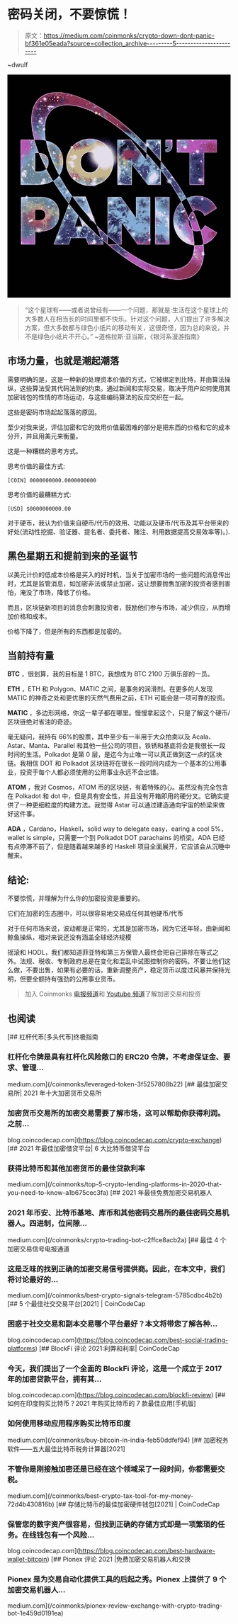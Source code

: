 # 密码关闭，不要惊慌！

> 原文：<https://medium.com/coinmonks/crypto-down-dont-panic-bf361e05eada?source=collection_archive---------5----------------------->

~dwulf

![](img/42917e2edc84ccc1a6b0ed8d4b6bffbd.png)

> “这个星球有——或者说曾经有——一个问题，那就是:生活在这个星球上的大多数人在相当长的时间里都不快乐。针对这个问题，人们提出了许多解决方案，但大多数都与绿色小纸片的移动有关，这很奇怪，因为总的来说，并不是绿色小纸片不开心。”
> ~道格拉斯·亚当斯，《银河系漫游指南》

## **市场力量，也就是潮起潮落**

需要明确的是，这是一种新的处理资本价值的方式，它被绑定到比特，并由算法操纵，这些算法受其代码法则的约束。通过新闻和实际交易，取决于用户如何使用其加密钱包的性情的市场运动，与这些编码算法的反应交织在一起。

这些是密码市场起起落落的原因。

至少对我来说，评估加密和它的效用价值最困难的部分是把东西的价格和它的成本分开，并且用美元来衡量。

这是一种糟糕的思考方式。

思考价值的最佳方式:

```
[COIN] 0000000000.0000000000
```

思考价值的最糟糕方式:

```
[USD] $0000000000.00
```

对于硬币，我认为价值来自硬币/代币的效用、功能以及硬币/代币及其平台带来的好处(流动性挖掘、验证器、提名者、委托者、赌注、利用数据提高交易效率等)。).

## **黑色星期五和提前到来的圣诞节**

以美元计价的低成本价格是买入的好时机，当关于加密市场的一些问题的消息传出时，尤其是监管消息，如加密非法或禁止加密，这让想要抛售加密的投资者感到害怕，淹没了市场，降低了价格。

而且，区块链新项目的消息会刺激投资者，鼓励他们参与市场，减少供应，从而增加价格和成本。

价格下降了，但是所有的东西都是加密的。

## **当前持有量**

**BTC** ，很划算，我的目标是 1 BTC，我想成为 BTC 2100 万俱乐部的一员。

**ETH** ，ETH 和 Polygon、MATIC 之间，是事务的润滑剂。在更多的人发现 MATIC 的神奇之处和更优惠的天然气费用之前，ETH 可能会是一项可靠的投资。

**MATIC** ，多边形网络，你这一辈子都在哪里。慢慢拿起这个，只是了解这个硬币/区块链绝对省油的奇迹。

毫无疑问，我持有 66%的股票，其中至少有一半用于大众拍卖以及 Acala、Astar、Manta、Parallel 和其他一些公司的项目。铁锈和基底将会是我很长一段时间的生活。Polkadot 是第 0 层，是迄今为止唯一可以真正做到这一点的区块链。我相信 DOT 和 Polkadot 区块链将在很长一段时间内成为一个基本的公用事业，投资于每个人都必须使用的公用事业永远不会出错。

**ATOM** ，我对 Cosmos，ATOM 币的区块链，有着特殊的心。虽然没有完全包含在 Polkadot 和 dot 中，但是具有安全性，并且没有开箱即用的硬分叉。它确实提供了一种更细粒度的构建方法。我觉得 Astar 可以通过建造通向宇宙的桥梁来做好这件事。

**ADA** ，Cardano，Haskell，solid way to delegate easy，earing a cool 5%，wallet is simple，只需要一个到 Polkadot DOT parachains 的桥梁。ADA 已经有点停滞不前了，但是随着越来越多的 Haskell 项目全面展开，它应该会从沉睡中醒来。

## **结论:**

不要惊慌，并理解为什么你的加密投资是重要的。

它们在加密的生态圈中，可以很容易地交易成任何其他硬币/代币

对于任何市场来说，波动都是正常的，尤其是加密市场，因为它还年轻，由新闻和鲸鱼操纵，相对来说还没有涵盖全球经济规模

摇滚和 HODL，我们都知道菲亚特和第三方保管人最终会把自己排除在等式之外。法规、税收、专制政府总是在变化和混乱中试图控制你的密码。不要让他们这么做，不要出售，如果有必要的话，重新调整资产，稳定货币以度过风暴并保持光明，但要全额持有强劲的公用事业货币。

> 加入 Coinmonks [电报频道](https://t.me/coincodecap)和 [Youtube 频道](https://www.youtube.com/c/coinmonks/videos)了解加密交易和投资

## 也阅读

[](/coinmonks/leveraged-token-3f5257808b22) [## 杠杆代币[多头代币]终极指南

### 杠杆化令牌是具有杠杆化风险敞口的 ERC20 令牌，不考虑保证金、要求、管理…

medium.com](/coinmonks/leveraged-token-3f5257808b22) [](https://blog.coincodecap.com/crypto-exchange) [## 最佳加密交易所| 2021 年十大加密货币交易所

### 加密货币交易所的加密交易需要了解市场，这可以帮助你获得利润。之前…

blog.coincodecap.com](https://blog.coincodecap.com/crypto-exchange) [](/coinmonks/top-5-crypto-lending-platforms-in-2020-that-you-need-to-know-a1b675cec3fa) [## 2021 年最佳加密借贷平台| 6 大比特币借贷平台

### 获得比特币和其他加密货币的最佳贷款利率

medium.com](/coinmonks/top-5-crypto-lending-platforms-in-2020-that-you-need-to-know-a1b675cec3fa) [](/coinmonks/crypto-trading-bot-c2ffce8acb2a) [## 2021 年最佳免费加密交易机器人

### 2021 年币安、比特币基地、库币和其他密码交易所的最佳密码交易机器人。四进制，位间隙…

medium.com](/coinmonks/crypto-trading-bot-c2ffce8acb2a) [](/coinmonks/best-crypto-signals-telegram-5785cdbc4b2b) [## 最佳 4 个加密交易信号电报通道

### 这是乏味的找到正确的加密交易信号提供商。因此，在本文中，我们将讨论最好的…

medium.com](/coinmonks/best-crypto-signals-telegram-5785cdbc4b2b) [](https://blog.coincodecap.com/best-social-trading-platforms) [## 5 个最佳社交交易平台[2021] | CoinCodeCap

### 困惑于社交交易和副本交易哪个平台最好？本文将带您了解各种…

blog.coincodecap.com](https://blog.coincodecap.com/best-social-trading-platforms) [](https://blog.coincodecap.com/blockfi-review) [## BlockFi 评论 2021:利弊和利率| CoinCodeCap

### 今天，我们提出了一个全面的 BlockFi 评论，这是一个成立于 2017 年的加密贷款平台，拥有其…

blog.coincodecap.com](https://blog.coincodecap.com/blockfi-review) [](/coinmonks/buy-bitcoin-in-india-feb50ddfef94) [## 如何在印度购买比特币？2021 年购买比特币的 7 款最佳应用[手机版]

### 如何使用移动应用程序购买比特币印度

medium.com](/coinmonks/buy-bitcoin-in-india-feb50ddfef94) [](/coinmonks/best-crypto-tax-tool-for-my-money-72d4b430816b) [## 加密税务软件——五大最佳比特币税务计算器[2021]

### 不管你是刚接触加密还是已经在这个领域呆了一段时间，你都需要交税。

medium.com](/coinmonks/best-crypto-tax-tool-for-my-money-72d4b430816b) [](https://blog.coincodecap.com/best-hardware-wallet-bitcoin) [## 存储比特币的最佳加密硬件钱包[2021] | CoinCodeCap

### 保管您的数字资产很容易，但找到正确的存储方式却是一项繁琐的任务。在线钱包有一个风险…

blog.coincodecap.com](https://blog.coincodecap.com/best-hardware-wallet-bitcoin) [](/coinmonks/pionex-review-exchange-with-crypto-trading-bot-1e459d0191ea) [## Pionex 评论 2021 |免费加密交易机器人和交换

### Pionex 是为交易自动化提供工具的后起之秀。Pionex 上提供了 9 个加密交易机器人…

medium.com](/coinmonks/pionex-review-exchange-with-crypto-trading-bot-1e459d0191ea)